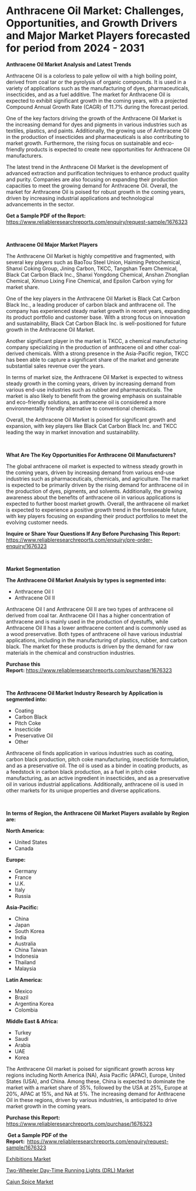 <p><h1>Anthracene Oil Market: Challenges, Opportunities, and Growth Drivers and Major Market Players forecasted for period from 2024 - 2031</h1></p><p><strong>Anthracene Oil Market Analysis and Latest Trends</strong></p>
<p><p>Anthracene Oil is a colorless to pale yellow oil with a high boiling point, derived from coal tar or the pyrolysis of organic compounds. It is used in a variety of applications such as the manufacturing of dyes, pharmaceuticals, insecticides, and as a fuel additive. The market for Anthracene Oil is expected to exhibit significant growth in the coming years, with a projected Compound Annual Growth Rate (CAGR) of 11.7% during the forecast period.</p><p>One of the key factors driving the growth of the Anthracene Oil Market is the increasing demand for dyes and pigments in various industries such as textiles, plastics, and paints. Additionally, the growing use of Anthracene Oil in the production of insecticides and pharmaceuticals is also contributing to market growth. Furthermore, the rising focus on sustainable and eco-friendly products is expected to create new opportunities for Anthracene Oil manufacturers.</p><p>The latest trend in the Anthracene Oil Market is the development of advanced extraction and purification techniques to enhance product quality and purity. Companies are also focusing on expanding their production capacities to meet the growing demand for Anthracene Oil. Overall, the market for Anthracene Oil is poised for robust growth in the coming years, driven by increasing industrial applications and technological advancements in the sector.</p></p>
<p><strong>Get a Sample PDF of the Report:&nbsp;</strong> <a href="https://www.reliableresearchreports.com/enquiry/request-sample/1676323">https://www.reliableresearchreports.com/enquiry/request-sample/1676323</a></p>
<p>&nbsp;</p>
<p><strong>Anthracene Oil Major Market Players</strong></p>
<p><p>The Anthracene Oil Market is highly competitive and fragmented, with several key players such as BaoTou Steel Union, Haiming Petrochemical, Shanxi Coking Group, Jining Carbon, TKCC, Tangshan Team Chemical, Black Cat Carbon Black Inc., Shanxi Yongdong Chemical, Anshan Zhonglian Chemical, Xinnuo Lixing Fine Chemical, and Epsilon Carbon vying for market share.</p><p>One of the key players in the Anthracene Oil Market is Black Cat Carbon Black Inc., a leading producer of carbon black and anthracene oil. The company has experienced steady market growth in recent years, expanding its product portfolio and customer base. With a strong focus on innovation and sustainability, Black Cat Carbon Black Inc. is well-positioned for future growth in the Anthracene Oil Market.</p><p>Another significant player in the market is TKCC, a chemical manufacturing company specializing in the production of anthracene oil and other coal-derived chemicals. With a strong presence in the Asia-Pacific region, TKCC has been able to capture a significant share of the market and generate substantial sales revenue over the years.</p><p>In terms of market size, the Anthracene Oil Market is expected to witness steady growth in the coming years, driven by increasing demand from various end-use industries such as rubber and pharmaceuticals. The market is also likely to benefit from the growing emphasis on sustainable and eco-friendly solutions, as anthracene oil is considered a more environmentally friendly alternative to conventional chemicals.</p><p>Overall, the Anthracene Oil Market is poised for significant growth and expansion, with key players like Black Cat Carbon Black Inc. and TKCC leading the way in market innovation and sustainability.</p></p>
<p>&nbsp;</p>
<p><strong>What Are The Key Opportunities For Anthracene Oil Manufacturers?</strong></p>
<p><p>The global anthracene oil market is expected to witness steady growth in the coming years, driven by increasing demand from various end-use industries such as pharmaceuticals, chemicals, and agriculture. The market is expected to be primarily driven by the rising demand for anthracene oil in the production of dyes, pigments, and solvents. Additionally, the growing awareness about the benefits of anthracene oil in various applications is expected to further boost market growth. Overall, the anthracene oil market is expected to experience a positive growth trend in the foreseeable future, with key players focusing on expanding their product portfolios to meet the evolving customer needs.</p></p>
<p><strong>Inquire or Share Your Questions If Any Before Purchasing This Report:</strong> <a href="https://www.reliableresearchreports.com/enquiry/pre-order-enquiry/1676323">https://www.reliableresearchreports.com/enquiry/pre-order-enquiry/1676323</a></p>
<p>&nbsp;</p>
<p><strong>Market Segmentation</strong></p>
<p><strong>The Anthracene Oil Market Analysis by types is segmented into:</strong></p>
<p><ul><li>Anthracene Oil I</li><li>Anthracene Oil II</li></ul></p>
<p><p>Anthracene Oil I and Anthracene Oil II are two types of anthracene oil derived from coal tar. Anthracene Oil I has a higher concentration of anthracene and is mainly used in the production of dyestuffs, while Anthracene Oil II has a lower anthracene content and is commonly used as a wood preservative. Both types of anthracene oil have various industrial applications, including in the manufacturing of plastics, rubber, and carbon black. The market for these products is driven by the demand for raw materials in the chemical and construction industries.</p></p>
<p><strong>Purchase this Report:&nbsp;</strong><a href="https://www.reliableresearchreports.com/purchase/1676323">https://www.reliableresearchreports.com/purchase/1676323</a></p>
<p>&nbsp;</p>
<p><strong>The Anthracene Oil Market Industry Research by Application is segmented into:</strong></p>
<p><ul><li>Coating</li><li>Carbon Black</li><li>Pitch Coke</li><li>Insecticide</li><li>Preservative Oil</li><li>Other</li></ul></p>
<p><p>Anthracene oil finds application in various industries such as coating, carbon black production, pitch coke manufacturing, insecticide formulation, and as a preservative oil. The oil is used as a binder in coating products, as a feedstock in carbon black production, as a fuel in pitch coke manufacturing, as an active ingredient in insecticides, and as a preservative oil in various industrial applications. Additionally, anthracene oil is used in other markets for its unique properties and diverse applications.</p></p>
<p>&nbsp;</p>
<p><strong>In terms of Region, the Anthracene Oil Market Players available by Region are:</strong></p>
<p>
    <p> <strong> North America: </strong>
        <ul>
            <li>United States</li>
            <li>Canada</li>
        </ul>
        </p> 
    <p> <strong> Europe: </strong>
        <ul>
            <li>Germany</li>
            <li>France</li>
            <li>U.K.</li>
            <li>Italy</li>
            <li>Russia</li>
        </ul>
        </p> 
    <p> <strong> Asia-Pacific: </strong>
        <ul>
            <li>China</li>
            <li>Japan</li>
            <li>South Korea</li>
            <li>India</li>
            <li>Australia</li>
            <li>China Taiwan</li>
            <li>Indonesia</li>
            <li>Thailand</li>
            <li>Malaysia</li>
        </ul>
        </p> 
    <p> <strong> Latin America: </strong>
        <ul>
            <li>Mexico</li>
            <li>Brazil</li>
            <li>Argentina Korea</li>
            <li>Colombia</li>
        </ul>
        </p> 
    <p> <strong> Middle East & Africa: </strong>
        <ul>
            <li>Turkey</li>
            <li>Saudi</li>
            <li>Arabia</li>
            <li>UAE</li>
            <li>Korea</li>
        </ul>
    </p>
    </p>
<p><p>The Anthracene Oil market is poised for significant growth across key regions including North America (NA), Asia Pacific (APAC), Europe, United States (USA), and China. Among these, China is expected to dominate the market with a market share of 35%, followed by the USA at 25%, Europe at 20%, APAC at 15%, and NA at 5%. The increasing demand for Anthracene Oil in these regions, driven by various industries, is anticipated to drive market growth in the coming years.</p></p>
<p><strong>Purchase this Report: </strong><a href="https://www.reliableresearchreports.com/purchase/1676323">https://www.reliableresearchreports.com/purchase/1676323</a></p>
<p>&nbsp;<strong>Get a Sample PDF of the Report:&nbsp;&nbsp;</strong><a href="https://www.reliableresearchreports.com/enquiry/request-sample/1676323">https://www.reliableresearchreports.com/enquiry/request-sample/1676323</a></p>
<p><strong></strong></p>
<p><p><a href="https://view.publitas.com/reportprime-1/exhibitions-market-size-share-trends-analysis-report-by-application-regional-outlook-competitive-strategies-and-segment-forecasts-2023-2030/">Exhibitions Market</a></p><p><a href="https://view.publitas.com/reportprime-1/two-wheeler-day-time-running-lights-drl-market-furnish-information-about-market-size-market-share-market-dynamics-and-projections-spanning-from-2023-to-2030/">Two-Wheeler Day-Time Running Lights (DRL) Market</a></p><p><a href="https://view.publitas.com/reportprime-1/cajun-spice-market-size-and-growth-market-segmentation-regional-and-country-breakdowns-and-market-trends-for-period-from-2023-2030/">Cajun Spice Market</a></p></p>